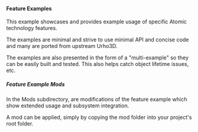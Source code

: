 
#### Feature Examples

This example showcases and provides example usage of specific Atomic technology features.

The examples are minimal and strive to use minimal API and concise code and many are ported from upstream Urho3D.

The examples are also presented in the form of a "multi-example" so they can be easily built and tested.  This also helps catch object lifetime issues, etc.

##### Feature Example Mods

In the Mods subdirectory, are modifications of the feature example which show extended usage and subsystem integration.

A mod can be applied, simply by copying the mod folder into your project's root folder.
